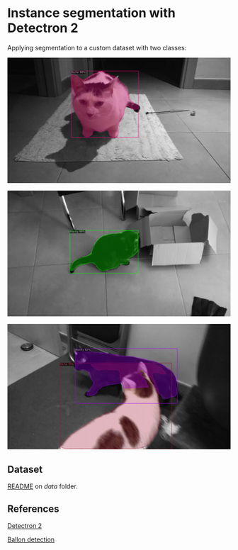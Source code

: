 # Instance segmentation with Detectron 2

Applying segmentation to a custom dataset with two classes:

![Niche 1](./imgs/inference_0.jpg "Niche 1")

![Blacky 1](./imgs/inference_1.jpg "Blacky 1")

![Mix classes](./imgs/test.jpg "Mix classes")

## Dataset

[README](./data/README.md) on <em>data</em> folder.

## References
[Detectron 2](https://github.com/facebookresearch/detectron2)

[Ballon detection](https://github.com/davamix/balloon-detectron2)
